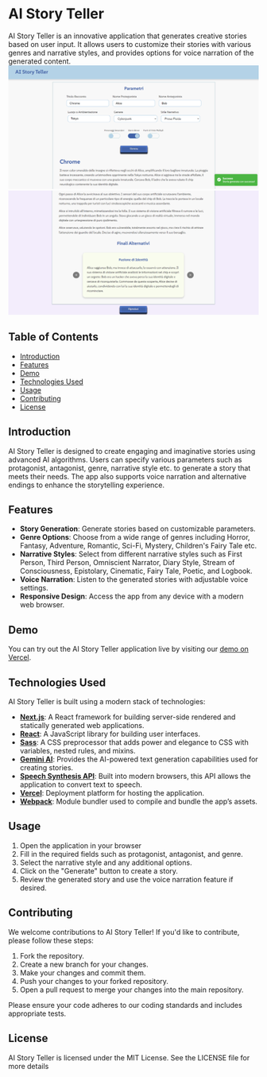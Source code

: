 # AI Story Teller

AI Story Teller is an innovative application that generates creative stories based on user input. It allows users to customize their stories with various genres and narrative styles, and provides options for voice narration of the generated content.
![screenshot](public/screenshot.png)
![screenshot](public/screenshot-2.png)

## Table of Contents

- [Introduction](#introduction)
- [Features](#features)
- [Demo](#demo)
- [Technologies Used](#technologies-used)
- [Usage](#usage)
- [Contributing](#contributing)
- [License](#license)

## Introduction

AI Story Teller is designed to create engaging and imaginative stories using advanced AI algorithms. Users can specify various parameters such as protagonist, antagonist, genre, narrative style etc. to generate a story that meets their needs. The app also supports voice narration and alternative endings to enhance the storytelling experience.

## Features

- **Story Generation**: Generate stories based on customizable parameters.
- **Genre Options**: Choose from a wide range of genres including Horror, Fantasy, Adventure, Romantic, Sci-Fi, Mystery, Children's Fairy Tale etc.
- **Narrative Styles**: Select from different narrative styles such as First Person, Third Person, Omniscient Narrator, Diary Style, Stream of Consciousness, Epistolary, Cinematic, Fairy Tale, Poetic, and Logbook.
- **Voice Narration**: Listen to the generated stories with adjustable voice settings.
- **Responsive Design**: Access the app from any device with a modern web browser.

## Demo

You can try out the AI Story Teller application live by visiting our [demo on Vercel](https://ai-story-teller-beta.vercel.app).

## Technologies Used

AI Story Teller is built using a modern stack of technologies:

- **[Next.js](https://nextjs.org/)**: A React framework for building server-side rendered and statically generated web applications.
- **[React](https://reactjs.org/)**: A JavaScript library for building user interfaces.
- **[Sass](https://sass-lang.com/)**: A CSS preprocessor that adds power and elegance to CSS with variables, nested rules, and mixins.
- **[Gemini AI](https://www.gemini.ai/)**: Provides the AI-powered text generation capabilities used for creating stories.
- **[Speech Synthesis API](https://developer.mozilla.org/en-US/docs/Web/API/SpeechSynthesis)**: Built into modern browsers, this API allows the application to convert text to speech.
- **[Vercel](https://vercel.com/)**: Deployment platform for hosting the application.
- **[Webpack](https://webpack.js.org/)**: Module bundler used to compile and bundle the app’s assets.

## Usage

1. Open the application in your browser
2. Fill in the required fields such as protagonist, antagonist, and genre.
3. Select the narrative style and any additional options.
4. Click on the "Generate" button to create a story.
5. Review the generated story and use the voice narration feature if desired.

## Contributing

We welcome contributions to AI Story Teller! If you'd like to contribute, please follow these steps:

1.  Fork the repository.
2.  Create a new branch for your changes.
3.  Make your changes and commit them.
4.  Push your changes to your forked repository.
5.  Open a pull request to merge your changes into the main repository.

Please ensure your code adheres to our coding standards and includes appropriate tests.

## License

AI Story Teller is licensed under the MIT License. See the LICENSE file for more details
